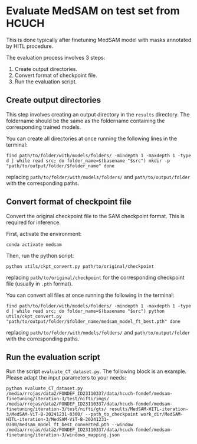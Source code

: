 # Evaluate MedSAM on test set from HCUCH

This is done typically after finetuning MedSAM model with masks annotated by HITL procedure.

The evaluation process involves 3 steps:

1. Create output directories.
2. Convert format of checkpoint file.
3. Run the evaluation script.

## Create output directories

This step involves creating an output directory in the `results` directory. The foldername should be the same as the foldername containing the corresponding trained models.

You can create all directories at once running the following lines in the terminal:

```
find path/to/folder/with/models/folders/ -mindepth 1 -maxdepth 1 -type d | while read src; do folder_name=$(basename "$src") mkdir -p "path/to/output/folder/$folder_name" done
```

replacing `path/to/folder/with/models/folders/` and `path/to/output/folder` with the corresponding paths.

## Convert format of checkpoint file

Convert the original checkpoint file to the SAM checkpoint format. This is required for inference.

First, activate the environment:

```
conda activate medsam
```

Then, run the python script:

```
python utils/ckpt_convert.py path/to/original/checkpoint
```

replacing `path/to/original/checkpoint` for the corresponding checkpoint file (usually in `.pth` format).

You can convert all files at once running the following in the terminal:

```
find path/to/folder/with/models/folders/ -mindepth 1 -maxdepth 1 -type d | while read src; do folder_name=$(basename "$src") python utils/ckpt_convert.py "path/to/output/folder/$folder_name/medsam_model_ft_best.pth" done
```

replacing `path/to/folder/with/models/folders/` and `path/to/output/folder` with the corresponding paths.

## Run the evaluation script

Run the script `evaluate_CT_dataset.py`. The following block is an example. Please adapt the input parameters to your needs:

```
python evaluate_CT_dataset.py /media/rrojas/data2/FONDEF_ID23I10337/data/hcuch-fondef/medsam-finetuning/iteration-3/test/nifti/imgs/ /media/rrojas/data2/FONDEF_ID23I10337/data/hcuch-fondef/medsam-finetuning/iteration-3/test/nifti/gts/ results/MedSAM-HITL-iteration-3/MedSAM-ViT-B-20241231-0300/ --path_to_checkpoint work_dir/MedSAM-HITL-iteration-3/MedSAM-ViT-B-20241231-0300/medsam_model_ft_best_converted.pth --window /media/rrojas/data2/FONDEF_ID23I10337/data/hcuch-fondef/medsam-finetuning/iteration-3/windows_mapping.json
```

